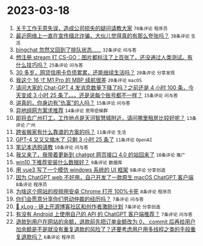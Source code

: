 # 2023-03-18

1. [关于工作无意失误，造成公司损失的疑问请教大家](https://www.v2ex.com/t/925018) `70条评论` `程序员`
1. [最近网络上一直在宣传缅北诈骗，大伙儿觉得真的有那么夸张吗？](https://www.v2ex.com/t/925015) `38条评论` `生活`
1. [bingchat 忽然又回到了排队状态……](https://www.v2ex.com/t/925024) `32条评论` `问与答`
1. [想注册 stream 打 CS-GO：图片都标注了上百张了，还没通过人类测试。有什么技巧吗？](https://www.v2ex.com/t/925037) `25条评论` `问与答`
1. [30 多岁，网贷信用卡负债累累，还能继续生活吗？](https://www.v2ex.com/t/925061) `20条评论` `分享发现`
1. [我这个 16 寸 M1 Pro 的 MBP 续航很差](https://www.v2ex.com/t/925060) `20条评论` `macOS`
1. [请问大家的 Chat-GPT 4 发消息数量下降了吗？之前还是 4 小时 100 条，今天变成 3 小时 25 条了。。。还是说每个账号都不一样？](https://www.v2ex.com/t/925017) `15条评论` `问与答`
1. [讲真的，你身边有"仇富"的人吗？](https://www.v2ex.com/t/925011) `15条评论` `问与答`
1. [异地组网方案求推荐](https://www.v2ex.com/t/925039) `14条评论` `宽带症候群`
1. [即将去广州打工，工作地点是天河智慧城附近，请问哪里租房比较好呢？](https://www.v2ex.com/t/925030) `13条评论` `广州`
1. [跨省搬家有什么靠谱的方案的吗？](https://www.v2ex.com/t/925040) `11条评论` `生活`
1. [GPT-4 又又又缩水了 只剩 3 小时 25 条了](https://www.v2ex.com/t/925033) `11条评论` `OpenAI`
1. [笔记本选购请教](https://www.v2ex.com/t/925049) `10条评论` `问与答`
1. [我又来了，我带着更新到 chatgpt 网页接口 4.0 的站回来了](https://www.v2ex.com/t/925022) `10条评论` `推广`
1. [win10 下推荐安装什么数据好？](https://www.v2ex.com/t/925038) `9条评论` `数据库`
1. [用 vue3 写了一个模仿 windows 系统的 UI 框架](https://www.v2ex.com/t/925027) `9条评论` `分享创造`
1. [因为 ChatGPT web 不好用，自己开发了一款原生 macOS ChatGPT 客户端](https://www.v2ex.com/t/925016) `8条评论` `程序员`
1. [为啥这个网站的视频用安卓 Chrome 打开 100%卡死](https://www.v2ex.com/t/925014) `8条评论` `程序员`
1. [你们会愿意分享你们劳动仲裁的经历吗？](https://www.v2ex.com/t/925059) `7条评论` `问与答`
1. [📝 xLog - 链上开源博客社区和创作者激励计划](https://www.v2ex.com/t/925034) `7条评论` `分享创造`
1. [有没有 Android 上使用自己的 API 的 ChatGPT 客户端推荐？](https://www.v2ex.com/t/925026) `7条评论` `问与答`
1. [退款到用户在网站的余额，退款前先把订单金额改为 0， commit 后再给用户加余额是不是就没有重复退款的风险了？还要考虑用户用多线程之类的手段重复退款吗？](https://www.v2ex.com/t/925046) `6条评论` `程序员`
